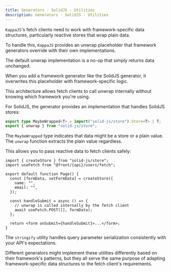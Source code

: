 ```yaml
---
title: Generators - SolidJS - Utilities
description: Generators - SolidJS - Utilities
---
```


`KappaJS`'s fetch clients need to work with framework-specific data structures,
particularly reactive stores that wrap plain data.

To handle this, `KappaJS` provides an unwrap placeholder
that framework generators override with their own implementations.

The default unwrap implementation is a no-op that simply returns data unchanged.

When you add a framework generator like the SolidJS generator,
it overwrites this placeholder with framework-specific logic.

This architecture allows fetch clients to call unwrap internally
without knowing which framework you're using.

For SolidJS, the generator provides an implementation that handles SolidJS stores:

```ts [lib/@front/{fetch}/unwrap.ts]
export type MaybeWrapped<T> = import("solid-js/store").Store<T> | T;
export { unwrap } from "solid-js/store";
```

The `MaybeWrapped` type indicates that data might be a store or a plain value.
The `unwrap` function extracts the plain value regardless.

This allows you to pass reactive data to fetch clients safely:

```tsx [pages/users/index.tsx]
import { createStore } from "solid-js/store";
import useFetch from "@front/{api}/users/fetch";

export default function Page() {
  const [formData, setFormData] = createStore({
    name: "",
    email: "",
  });

  const handleSubmit = async () => {
    // unwrap is called internally by the fetch client
    await useFetch.POST([], formData);
  };

  return <form onSubmit={handleSubmit}>...</form>;
}
```

The `stringify` utility handles query parameter serialization
consistently with your API's expectations.

Different generators might implement these utilities differently
based on their framework's patterns, but they all serve the same purpose
of adapting framework-specific data structures to the fetch client's requirements.

